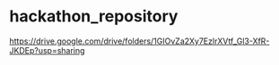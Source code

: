 # hackathon_repository
https://drive.google.com/drive/folders/1GIOvZa2Xy7EzlrXVtf_Gl3-XfR-JKDEp?usp=sharing


